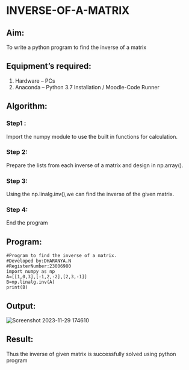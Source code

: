 # INVERSE-OF-A-MATRIX
## Aim:
To write a python program to find the inverse of a matrix
## Equipment’s required:
1. 	Hardware – PCs
2. 	Anaconda – Python 3.7 Installation / Moodle-Code Runner
## Algorithm:
### Step1 : 
Import the numpy module to use the built in functions for calculation.

### Step 2: 
Prepare the lists from each inverse of a matrix and design in np.array().

### Step 3: 
Using the np.linalg.inv(),we can find the inverse of the given matrix.

### Step 4: 
End the program

## Program:
```
#Program to find the inverse of a matrix.
#Developed by:DHARANYA.N 
#RegisterNumber:23006980
import numpy as np
A=[[1,0,3],[-1,2,-2],[2,3,-1]]
B=np.linalg.inv(A)
print(B)
```
## Output:
![Screenshot 2023-11-29 174610](https://github.com/Dharanya2005/INVERSE-OF-A-MATRIX/assets/145742468/b931f304-d23a-4dde-ba1b-3b8edd0e4ac4)


## Result:
Thus the inverse of given matrix is successfully solved using python program

